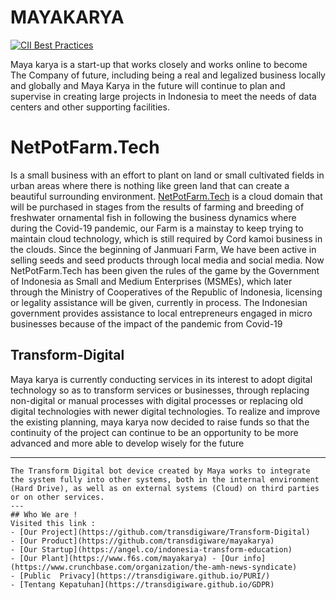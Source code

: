 # MAYAKARYA 

[![CII Best Practices](https://bestpractices.coreinfrastructure.org/projects/3251/badge)](https://bestpractices.coreinfrastructure.org/projects/3251)

Maya karya is a start-up that works closely and works online to become The Company of future, including being a real and legalized business locally and globally and Maya Karya in the future will continue to plan and supervise in creating large projects in Indonesia to meet the needs of data centers and other supporting facilities.

# NetPotFarm.Tech

Is a small business with an effort to plant on land or small cultivated fields in urban areas where there is nothing like green land that can create a beautiful surrounding environment.
[NetPotFarm.Tech](https://netpotfarm.business.site/) is a cloud domain that will be purchased in stages from the results of farming and breeding of freshwater ornamental fish in following the business dynamics where during the Covid-19 pandemic, our Farm is a mainstay to keep trying to maintain cloud technology, which is still required by Cord kamoi business in the clouds.
Since the beginning of Janmuari Farm, We have been active in selling seeds and seed products through local media and social media.
Now NetPotFarm.Tech has been given the rules of the game by the Government of Indonesia as Small and Medium Enterprises (MSMEs), which later through the Ministry of Cooperatives of the Republic of Indonesia, licensing or legality assistance will be given, currently in process. The Indonesian government provides assistance to local entrepreneurs engaged in micro businesses because of the impact of the pandemic from Covid-19

## Transform-Digital

Maya karya is currently conducting services in its interest to adopt digital technology so as to transform services or businesses, through replacing non-digital or manual processes with digital processes or replacing old digital technologies with newer digital technologies.
To realize and improve the existing planning, maya karya now decided to raise funds so that the continuity of the project can continue to be an opportunity to be more advanced and more able to develop wisely for the future

***
```shell 
The Transform Digital bot device created by Maya works to integrate the system fully into other systems, both in the internal environment (Hard Drive), as well as on external systems (Cloud) on third parties or on other services.
---
## Who We are !
Visited this link : 
- [Our Project](https://github.com/transdigiware/Transform-Digital)
- [Our Product](https://github.com/transdigiware/mayakarya)
- [Our Startup](https://angel.co/indonesia-transform-education)
- [Our Plant](https://www.f6s.com/mayakarya) - [Our info](https://www.crunchbase.com/organization/the-amh-news-syndicate)
- [Public  Privacy](https://transdigiware.github.io/PURI/)
- [Tentang Kepatuhan](https://transdigiware.github.io/GDPR)



